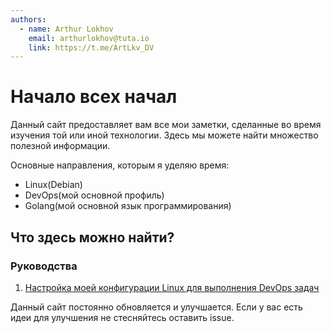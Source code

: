 ```yaml
---
authors:
  - name: Arthur Lokhov
    email: arthurlokhov@tuta.io
    link: https://t.me/ArtLkv_DV
---
```


# Начало всех начал

Данный сайт предоставляет вам все мои заметки, сделанные во время изучения той или иной технологии.
Здесь мы можете найти множество полезной информации.

Основные направления, которым я уделяю время:

- Linux(Debian)
- DevOps(мой основной профиль)
- Golang(мой основной язык программирования)

## Что здесь можно найти?

### Руководства

1. [Настройка моей конфигурации Linux для выполнения DevOps задач](./Мой-конфигурация-Linux-для-DevOps/Установка-OpenSuse-Tumbleweed-в-качестве-основной-системы.md)

Данный сайт постоянно обновляется и улучшается.
Если у вас есть идеи для улучшения не стесняйтесь оставить issue.
